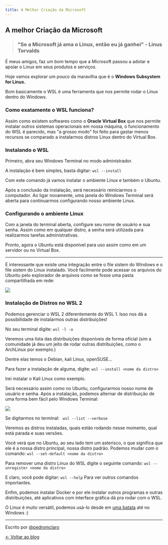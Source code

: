 ```yaml
---
title: A Melhor Criação da Microsoft
---
```

## A melhor Criação da Microsoft
> ### "Se a Microsoft já ama o Linux, então eu já ganhei" - Linus Torvalds

É meus amigos, faz um bom tempo que a Microsoft passou a adotar e apoiar o Linux em seus produtos e serviços.

Hoje vamos explorar um pouco da maravilha que é o **Windows Subsystem for Linux.**

Bom basicamente o WSL é uma ferramenta que nos permite rodar o Linux dentro do Windows.

### Como exatamente o WSL funciona?

Assim como existem softwares como o **Oracle Virtual Box** que nos permite instalar outros sistemas operacionais em nossa máquina, o funcionamento do WSL é parecido, mas "a grosso modo" foi feito para gastar menos recursos se comparado a instalarmos distros Linux dentro do Virtual Box.

### Instalando o WSL

Primeiro, abra seu Windows Terminal no modo administrador.

A instalação é bem simples, basta digitar: `wsl --install`

Com este comando já vamos instalar o ambiente Linux e também o Ubuntu.

Após a conclusão da instalação, será necessário reiniciarmos o computador. Ao ligar novamente, uma janela do Windows Terminal será aberta para continuarmos configurando nosso ambiente Linux.

### Configurando o ambiente Linux

Com a janela do terminal aberta, configure seu nome de usuário e sua senha. Assim como em qualquer distro, a senha será utilizada para realizarmos tarefas administrativas.

Pronto, agora o Ubuntu está disponível para uso assim como em um servidor ou no Virtual Box.
___

É interessante que existe uma integração entre o file sistem do Windows e o file sistem do Linux instalado.
Você facilmente pode acessar os arquivos do Ubuntu pelo explorador de arquivos como se fosse uma pasta compartilhada em rede:

![](https://i.ibb.co/n3Mj05X/wsl.gif)

### Instalação de Distros no WSL 2

Podemos gerenciar o WSL 2 diferentemente do WSL 1. Isso nos dá a possibilidade de instalarmos outras distribuições!

No seu terminal digite: `wsl -l -o`

Veremos uma lista das distribuições disponíveis de forma oficial (sim a comunidade já deu um jeito de rodar outras distribuições, como o ArchLinux por exemplo.)

Dentre elas temos o Debian, kali Linux, openSUSE...

Para fazer a instalação de alguma, digite: `wsl --install <nome da distro>`

Irei instalar o Kali Linux como exemplo.

Será necessário assim como no Ubuntu, configurarmos nosso nome de usuário e senha. Após a instalação, podemos alternar de distribuição de uma forma bem fácil pelo Windows Terminal:

![](https://i.ibb.co/N3J8B2S/wsl-kali.gif)

Se digitarmos no terminal: ` wsl --list --verbose`

Veremos as distros instaladas, quais estão rodando nesse momento, qual está parada e suas versões.

Você verá que no Ubuntu, ao seu lado tem um asterisco, o que significa que ele é a nossa distro principal, nossa distro padrão. Podemos mudar com o comando: `wsl --set-default <nome da distro>`

Para remover uma distro Linux do WSL digite o seguinte comando: `wsl --unregister <nome da distro>`

E claro, você pode digitar: `wsl --help` Para ver outros comandos importantes.

Enfim, podemos instalar Docker e por ele instalar outros programas e outras distribuições, até aplicativos com interface gráfica dá pra rodar com o WSL.

O Linux é muito versátil, podemos usá-lo desde em [uma batata](https://www.bbspot.com/news/2008/12/linux-on-a-potato.html) até no Windows :)

---

Escrito por [@pedromclaro](https://www.pedromclaro.com)

[← Voltar ao blog](/index.md)